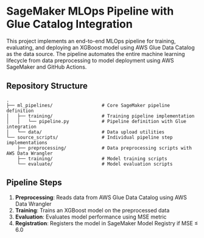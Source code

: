 # SageMaker MLOps Pipeline with Glue Catalog Integration

This project implements an end-to-end MLOps pipeline for training, evaluating, and deploying an XGBoost model using AWS Glue Data Catalog as the data source. The pipeline automates the entire machine learning lifecycle from data preprocessing to model deployment using AWS SageMaker and GitHub Actions.

## Repository Structure

```
.
├── ml_pipelines/                  # Core SageMaker pipeline definition
│   ├── training/                  # Training pipeline implementation
│   │   └── pipeline.py            # Pipeline definition with Glue integration
│   └── data/                      # Data upload utilities
└── source_scripts/                # Individual pipeline step implementations
    ├── preprocessing/             # Data preprocessing scripts with AWS Data Wrangler
    ├── training/                  # Model training scripts  
    └── evaluate/                  # Model evaluation scripts
```

## Pipeline Steps

1. **Preprocessing**: Reads data from AWS Glue Data Catalog using AWS Data Wrangler
2. **Training**: Trains an XGBoost model on the preprocessed data
3. **Evaluation**: Evaluates model performance using MSE metric
4. **Registration**: Registers the model in SageMaker Model Registry if MSE ≤ 6.0